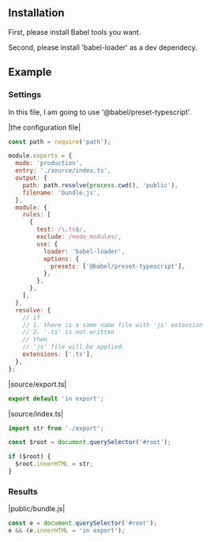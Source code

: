 ## Installation

First, please install Babel tools you want.

Second, please install 'babel-loader' as a dev dependecy.

## Example

### Settings

In this file, I am going to use '@babel/preset-typescript'.

|the configuration file|

```js
const path = require('path');

module.exports = {
  mode: 'production',
  entry: './source/index.ts',
  output: {
    path: path.resolve(process.cwd(), 'public'),
    filename: 'bundle.js',
  },
  module: {
    rules: [
      {
        test: /\.ts$/,
        exclude: /node_modules/,
        use: {
          loader: 'babel-loader',
          options: {
            presets: ['@babel/preset-typescript'],
          },
        },
      },
    ],
  },
  resolve: {
    // if
    // 1. there is a same name file with 'js' extension
    // 2. '.ts' is not written
    // then
    // 'js' file will be applied.
    extensions: ['.ts'],
  },
};
```

|source/export.ts|

```ts
export default 'in export';
```

|source/index.ts|

```ts
import str from './export';

const $root = document.querySelector('#root');

if ($root) {
  $root.innerHTML = str;
}
```

### Results

|public/bundle.js|

```js
const e = document.querySelector('#root');
e && (e.innerHTML = 'in export');
```
